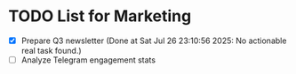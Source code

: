 # TODO List for Marketing

- [x] Prepare Q3 newsletter  (Done at Sat Jul 26 23:10:56 2025: No actionable real task found.)
- [ ] Analyze Telegram engagement stats